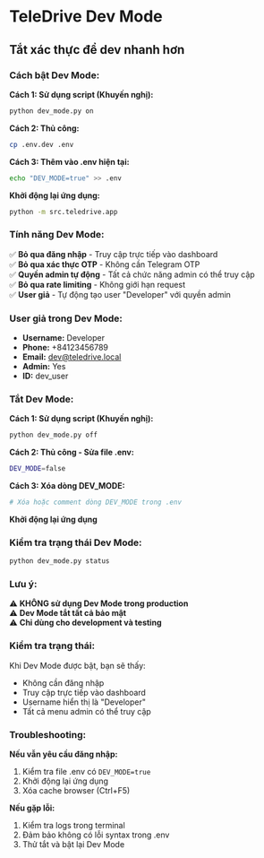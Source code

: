 # TeleDrive Dev Mode

## Tắt xác thực để dev nhanh hơn

### Cách bật Dev Mode:

**Cách 1: Sử dụng script (Khuyến nghị):**
```bash
python dev_mode.py on
```

**Cách 2: Thủ công:**
```bash
cp .env.dev .env
```

**Cách 3: Thêm vào .env hiện tại:**
```bash
echo "DEV_MODE=true" >> .env
```

**Khởi động lại ứng dụng:**
```bash
python -m src.teledrive.app
```

### Tính năng Dev Mode:

✅ **Bỏ qua đăng nhập** - Truy cập trực tiếp vào dashboard  
✅ **Bỏ qua xác thực OTP** - Không cần Telegram OTP  
✅ **Quyền admin tự động** - Tất cả chức năng admin có thể truy cập  
✅ **Bỏ qua rate limiting** - Không giới hạn request  
✅ **User giả** - Tự động tạo user "Developer" với quyền admin  

### User giả trong Dev Mode:
- **Username:** Developer
- **Phone:** +84123456789  
- **Email:** dev@teledrive.local
- **Admin:** Yes
- **ID:** dev_user

### Tắt Dev Mode:

**Cách 1: Sử dụng script (Khuyến nghị):**
```bash
python dev_mode.py off
```

**Cách 2: Thủ công - Sửa file .env:**
```bash
DEV_MODE=false
```

**Cách 3: Xóa dòng DEV_MODE:**
```bash
# Xóa hoặc comment dòng DEV_MODE trong .env
```

**Khởi động lại ứng dụng**

### Kiểm tra trạng thái Dev Mode:
```bash
python dev_mode.py status
```

### Lưu ý:

⚠️ **KHÔNG sử dụng Dev Mode trong production**  
⚠️ **Dev Mode tắt tất cả bảo mật**  
⚠️ **Chỉ dùng cho development và testing**  

### Kiểm tra trạng thái:

Khi Dev Mode được bật, bạn sẽ thấy:
- Không cần đăng nhập
- Truy cập trực tiếp vào dashboard
- Username hiển thị là "Developer"
- Tất cả menu admin có thể truy cập

### Troubleshooting:

**Nếu vẫn yêu cầu đăng nhập:**
1. Kiểm tra file .env có `DEV_MODE=true`
2. Khởi động lại ứng dụng
3. Xóa cache browser (Ctrl+F5)

**Nếu gặp lỗi:**
1. Kiểm tra logs trong terminal
2. Đảm bảo không có lỗi syntax trong .env
3. Thử tắt và bật lại Dev Mode
